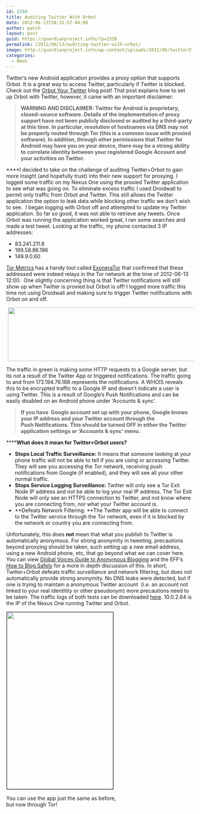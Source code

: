 ```yaml
---
id: 2338
title: Auditing Twitter With Orbot
date: 2012-06-13T20:31:57-04:00
author: patch
layout: post
guid: https://guardianproject.info/?p=2338
permalink: /2012/06/13/auditing-twitter-with-orbot/
image: http://guardianproject.info/wp-content/uploads/2012/06/twitterSYNC3.png
categories:
  - News
---
```

Twitter&#8217;s new Android application provides a proxy option that supports Orbot. It is a great way to access Twitter, particularly if Twitter is blocked. Check out the [Orbot Your Twitter](https://guardianproject.info/2012/05/02/orbot-your-twitter/) blog post! That post explains how to set up Orbot with Twitter, however, it came with an important disclaimer:

> **WARNING AND DISCLAIMER: Twitter for Android is proprietary, closed-source software. Details of the implementation of proxy support have not been publicly disclosed or audited by a third-party at this time. In particular, resolution of hostnames via DNS may not be properly routed through Tor (this is a common issue with proxied software). In addition, through other permissions that Twitter for Android may have you on your device, there may be a strong ability to correlate identity between your registered Google Account and your activities on Twitter.**

****I decided to take on the challenge of auditing Twitter+Orbot to gain more insight (and hopefully trust) into their new support for proxying. I logged some traffic on my Nexus One using the proxied Twitter application to see what was going on. To eliminate excess traffic I used Droidwall to permit only traffic from Orbot and Twitter. This still allows the Twitter application the option to leak data while blocking other traffic we don&#8217;t wish to see.  I began logging with Orbot off and attempted to update my Twitter application. So far so good, it was not able to retrieve any tweets. Once Orbot was running the application worked great, I ran some searches and made a test tweet. Looking at the traffic, my phone contacted 3 IP addresses:

  * 83.241.211.6
  * 199.58.86.196
  * 149.9.0.60

[Tor Metrics](https://metrics.torproject.org/) has a handy tool called [ExoneraTor](https://metrics.torproject.org/exonerator.html) that confirmed that these addressed were indeed relays in the Tor network at the time of 2012-06-13 12:00.  One slightly concerning thing is that Twitter notifications will still show up when Twitter is proxied but Orbot is off! I logged more traffic this time not using Droidwall and making sure to trigger Twitter notifications with Orbot on and off.

<p style="text-align: center;">
  <a href="https://guardianproject.info/wp-content/uploads/2012/06/twitterSYNC3.png"><img class="size-full wp-image-2345 aligncenter" style="margin-right: 5px; margin-left: 5px; border-style: initial; border-color: initial; border-image: initial; border-width: 0px;" title="twitterSYNC" src="https://guardianproject.info/wp-content/uploads/2012/06/twitterSYNC3.png" alt="" width="583" height="146" srcset="https://guardianproject.info/wp-content/uploads/2012/06/twitterSYNC3.png 583w, https://guardianproject.info/wp-content/uploads/2012/06/twitterSYNC3-300x75.png 300w" sizes="(max-width: 583px) 100vw, 583px" /></a>
</p>

The traffic in green is making some HTTP requests to a Google server, but its not a result of the Twitter App or triggered notifications. The traffic going to and from 173.194.76.188 represents the notifications. A WHOIS reveals this to be encrypted traffic to a Google IP and doesn&#8217;t indicate a user is using Twitter. This is a result of Google&#8217;s Push Notifications and can be easily disabled on an Android phone under &#8216;Accounts & sync&#8217;.

> **If you have  Google account set up with your phone, Google knows your IP address and your Twitter account through the Push Notifications. This should be turned OFF in either the Twitter application settings or &#8216;Accounts & sync&#8217; menu.**

******What does it mean for Twitter+Orbot users?**

  * **Stops Local Traffic Surveillance:** It means that someone looking at your phone traffic will not be able to tell if you are using or accessing Twitter. They will see you accessing the Tor network, receiving push notifications from Google (if enabled), and they will see all your other normal traffic.
  * **Stops Service Logging Surveillance:** Twitter will only see a Tor Exit Node IP address and not be able to log your real IP address. The Tor Exit Node will only see an HTTPS connection to Twitter, and not know where you are connecting from, nor what your Twitter account is.
  * **Defeats Network Filtering: **The Twitter app will be able to connect to the Twitter service through the Tor network, even if it is blocked by the network or country you are connecting from.

Unfortunately, this does **not** mean that what you publish to Twitter is automatically anonymous. For strong anonymity in tweeting, precautions beyond proxying should be taken, such setting up a new email address, using a new Android phone, etc, that go beyond what we can cover here. You can view [Global Voices Guide to Anonymous Blogging](http://advocacy.globalvoicesonline.org/projects/guide/) and the EFF&#8217;s [How to Blog Safely](https://www.eff.org/wp/blog-safely) for a more in depth discussion of this. In short, Twitter+Orbot defeats traffic surveillance and network filtering, but does not automatically provide strong anonymity. No DNS leaks were detected, but if one is trying to maintain a anonymous Twitter account  (i.e. an account not linked to your real identitity or other pseudonym) more precautions need to be taken. The traffic logs of both tests can be downloaded [here](https://guardianproject.info/wp-content/uploads/2012/06/twittertraffic.zip). 10.0.2.64 is the IP of the Nexus One running Twitter and Orbot.

<div id="attachment_2054" style="width: 298px" class="wp-caption aligncenter">
  <a href="https://guardianproject.info/wp-content/uploads/2012/05/device-2012-05-02-170011.png"><img aria-describedby="caption-attachment-2054" class=" wp-image-2054  " style="border-image: initial; border-width: 1px; border-color: black; border-style: solid; margin: 1px;" title="Tweet Freely!" src="https://guardianproject.info/wp-content/uploads/2012/05/device-2012-05-02-170011.png" alt="" width="288" height="480" srcset="https://guardianproject.info/wp-content/uploads/2012/05/device-2012-05-02-170011.png 480w, https://guardianproject.info/wp-content/uploads/2012/05/device-2012-05-02-170011-180x300.png 180w" sizes="(max-width: 288px) 100vw, 288px" /></a>
  
  <p id="caption-attachment-2054" class="wp-caption-text">
    You can use the app just the same as before, but now through Tor!
  </p>
</div>